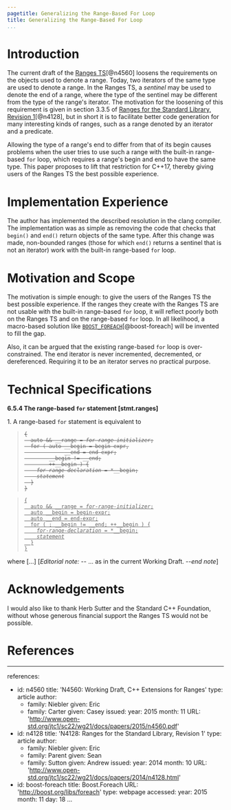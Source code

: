 ```yaml
---
pagetitle: Generalizing the Range-Based For Loop
title: Generalizing the Range-Based For Loop
...
```


Introduction
=====

The current draft of the [Ranges TS][1][@n4560] loosens the requirements on the objects used to denote
a range. Today, two iterators of the same type are used to denote a range. In the Ranges TS,
a *sentinel* may be used to denote the end of a range, where the type of the sentinel may be
different from the type of the range's iterator. The motivation for the loosening of this
requirement is given in section 3.3.5 of [Ranges for the Standard Library, Revision 1][3][@n4128],
but in short it is to facilitate better code generation for many interesting kinds of ranges, such
as a range denoted by an iterator and a predicate.

Allowing the type of a range's end to differ from that of its begin causes problems when the user
tries to use such a range with the built-in range-based `for` loop, which requires a range's begin
and end to have the same type. This paper proposes to lift that restriction for C++17, thereby
giving users of the Ranges TS the best possible experience.

Implementation Experience
=============

The author has implemented the described resolution in the clang compiler. The implementation was
as simple as removing the code that checks that `begin()` and `end()` return objects of the same
type. After this change was made, non-bounded ranges (those for which `end()` returns a sentinel
that is not an iterator) work with the built-in range-based `for` loop.

Motivation and Scope
=====

The motivation is simple enough: to give the users of the Ranges TS the best possible experience.
If the ranges they create with the Ranges TS are not usable with the built-in range-based `for`
loop, it will reflect poorly both on the Ranges TS and on the range-based `for` loop. In all
likelihood, a macro-based solution like [`BOOST_FOREACH`][2][@boost-foreach] will be invented to
fill the gap.

Also, it can be argued that the existing range-based `for` loop is over-constrained. The end
iterator is never incremented, decremented, or dereferenced. Requiring it to be an iterator serves
no practical purpose.

Technical Specifications
=====

**6.5.4  The range-based `for` statement [stmt.ranges]**

1\. A range-based `for` statement is equivalent to

<blockquote><code><del>{
  auto && __range = <em>for-range-initializer</em>;
  for ( auto __begin = begin-expr,
             __end = end-expr;
        __begin != __end;
        ++__begin ) {
    <em>for-range-declaration</em> = *__begin;
    <em>statement</em>
  }
}</del></code></blockquote>

<blockquote><code><ins>{
  auto && __range = <em>for-range-initializer</em>;
  auto __begin = begin-expr;
  auto __end = end-expr;
  for ( ; __begin != __end; ++__begin ) {
    <em>for-range-declaration</em> = *__begin;
    <em>statement</em>
  }
}</ins></code></blockquote>

where [...] <ednote>[*Editorial note:* -- ... as in the current Working Draft. --*end note*]</ednote>

Acknowledgements
=====

I would also like to thank Herb Sutter and the Standard C++ Foundation, without whose generous
financial support the Ranges TS would not be possible.

References
=====

---
references:
- id: n4560
  title: 'N4560: Working Draft, C++ Extensions for Ranges'
  type: article
  author:
  - family: Niebler
    given: Eric
  - family: Carter
    given: Casey
  issued:
    year: 2015
    month: 11
  URL: 'http://www.open-std.org/jtc1/sc22/wg21/docs/papers/2015/n4560.pdf'
- id: n4128
  title: 'N4128: Ranges for the Standard Library, Revision 1'
  type: article
  author:
  - family: Niebler
    given: Eric
  - family: Parent
    given: Sean
  - family: Sutton
    given: Andrew
  issued:
    year: 2014
    month: 10
  URL: 'http://www.open-std.org/jtc1/sc22/wg21/docs/papers/2014/n4128.html'
- id: boost-foreach
  title: Boost.Foreach
  URL: 'http://boost.org/libs/foreach'
  type: webpage
  accessed:
    year: 2015
    month: 11
    day: 18
...

[1]: http://www.open-std.org/jtc1/sc22/wg21/docs/papers/2015/n4560.pdf "Working Draft: C++ Extensions for Ranges"
[2]: http://boost.org/libs/foreach "Boost.Foreach"
[3]: http://www.open-std.org/jtc1/sc22/wg21/docs/papers/2014/n4128.html "Ranges for the Standard Library, Revision 1"
